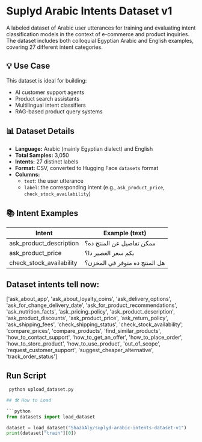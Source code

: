 # Suplyd Arabic Intents Dataset v1

A labeled dataset of Arabic user utterances for training and evaluating intent classification models in the context of e-commerce and product inquiries. The dataset includes both colloquial Egyptian Arabic and English examples, covering 27 different intent categories.

## 💡 Use Case

This dataset is ideal for building:

- AI customer support agents
- Product search assistants
- Multilingual intent classifiers
- RAG-based product query systems

## 📊 Dataset Details

- **Language:** Arabic (mainly Egyptian dialect) and English
- **Total Samples:** 3,050
- **Intents:** 27 distinct labels
- **Format:** CSV, converted to Hugging Face `datasets` format
- **Columns:**
  - `text`: the user utterance
  - `label`: the corresponding intent (e.g., `ask_product_price`, `check_stock_availability`)

## 📚 Intent Examples

| Intent                  | Example (text)                                  |
|-------------------------|--------------------------------------------------|
| ask_product_description | ممكن تفاصيل عن المنتج ده؟                       |
| ask_product_price       | بكم سعر العصير دا؟                              |
| check_stock_availability | هل المنتج ده متوفر في المخزن؟                  |

## Dataset intents tell now:
['ask_about_app', 'ask_about_loyalty_coins', 'ask_delivery_options', 'ask_for_change_delivery_date', 'ask_for_product_recommendations', 'ask_nutrition_facts', 'ask_pricing_policy', 'ask_product_description', 'ask_product_discounts', 'ask_product_price', 'ask_return_policy', 'ask_shipping_fees', 'check_shipping_status', 'check_stock_availability', 'compare_prices', 'compare_products', 'find_similar_products', 'how_to_contact_support', 'how_to_get_an_offer', 'how_to_place_order', 'how_to_store_product', 'how_to_use_product', 'out_of_scope', 'request_customer_support', 'suggest_cheaper_alternative', 'track_order_status']



## Run Script
```python
 python upload_dataset.py

## 🛠 How to Load

```python
from datasets import load_dataset

dataset = load_dataset("ShazaAly/suplyd-arabic-intents-dataset-v1")
print(dataset["train"][0])
